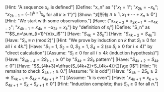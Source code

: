 [Hint: "A sequence $x_n$ is defined"]
[Define: "x_n" as "{"$x_1 = 1$"; "$x_{2k} = -x_k$"; "$x_{2k-1} = (-1)^{k+1}x_k$  for all  $k\ge 1$"}"]
[Show: "对所有 $n\ge 1,\;x_1+\cdots +x_n\ge 0$"]
[Hint: "We start with some observations."]
[Have: {"$x_{4k-3}=x_{2k-1}=-x_{4k-2}$"; "$x_{4k-1}=x_{4k}=-x_{2k}=x_k$"} by "definition of $x_i$"]
[Define: "S_n" as ""$S_n=\sum_{i=1}^{n}x_i$""]
[Have: "$S_{4k}=2S_k$"]
[Have: "$S_{4k+2}=S_{4k}$"]
[Have: "$S_n\equiv n \; (\mathrm{mod}\,2)$"]
[Hint: "We prove by induction on $k$ that $S_i\ge 0$ for all $i\le 4k$."]
[Have: "$S_1=1,\;S_2=0,\;S_3=1,\;S_4=2\;(\text{so }S_i\ge 0\text{ for }i\le 4)$" by "direct calculation"]
[Assume: "$S_i\ge 0$ for all $i\le 4k$ (induction hypothesis)"]
[Have: "$S_{4k+4}=2S_{k+1}\ge 0$" by "$S_{4k}=2S_k$ pattern"]
[Have: "$S_{4k+2}=S_{4k}\ge 0$"]
[Have: "$S_{4k+3}=\dfrac{S_{4k+2}+S_{4k+4}}{2}\ge 0$"]
[Hint: "It remains to check $S_{4k+1}\ge 0$."]
[Assume: "$k$ is odd"]
[Have: "$S_{4k}=2S_k\ge 2\Rightarrow S_{4k+1}=S_{4k}+x_{4k+1}\ge 1$"]
[Assume: "$k$ is even"]
[Have: "$x_{4k+1}=x_{k+1},\;S_{4k+1}=S_k+S_{k+1}\ge 0$"]
[Hint: "Induction complete; thus $S_n\ge 0$ for all $n$."]